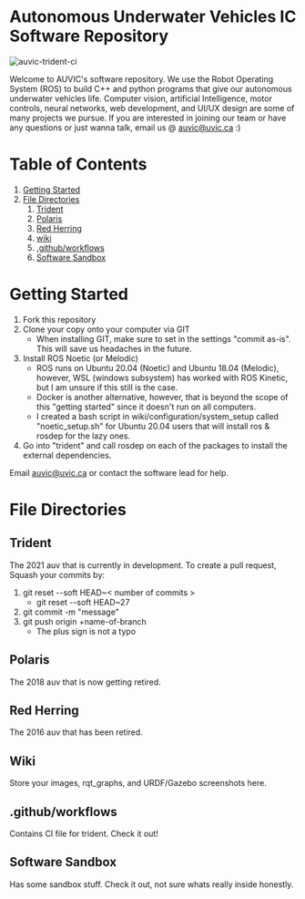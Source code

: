 # Autonomous Underwater Vehicles IC Software Repository

![auvic-trident-ci](https://github.com/uvic-auvic/software/workflows/auvic-trident-ci/badge.svg?branch=master)

Welcome to AUVIC's software repository. We use the Robot Operating System (ROS) to build C++ and python programs that give our autonomous underwater vehicles life. Computer vision, artificial Intelligence, motor controls, neural networks, web development, and UI/UX design are some of many projects we pursue. If you are interested in joining our team or have any questions or just wanna talk, email us @ auvic@uvic.ca :)

# Table of Contents

1. [Getting Started](#introduction)
2. [File Directories](#File_Directories)
    1. [Trident](#trident)
    2. [Polaris](#polaris)
    3. [Red Herring](#rh)
    4. [wiki](#wiki)
    5. [.github/workflows](#ci)
    6. [Software Sandbox](#ss)

# Getting Started

1. Fork this repository
2. Clone your copy onto your computer via GIT
    - When installing GIT, make sure to set in the settings "commit as-is". This will save us headaches in the future.
3. Install ROS Noetic (or Melodic)
    - ROS runs on Ubuntu 20.04 (Noetic) and Ubuntu 18.04 (Melodic), however, WSL (windows subsystem) has worked with ROS Kinetic, but I am unsure if this still is the case.
    - Docker is another alternative, however, that is beyond the scope of this "getting started" since it doesn't run on all computers.
    - I created a bash script in wiki/configuration/system_setup called "noetic_setup.sh" for Ubuntu 20.04 users that will install ros & rosdep for the lazy ones.
4. Go into "trident" and call rosdep on each of the packages to install the external dependencies. 

Email auvic@uvic.ca or contact the software lead for help.

# File Directories

## Trident <a name="trident"></a>

The 2021 auv that is currently in development. To create a pull request, Squash your commits by:
1. git reset --soft HEAD~< number of commits >
    - git reset --soft HEAD~27
2. git commit -m "message"
3. git push origin +name-of-branch
    - The plus sign is not a typo

## Polaris <a name="polaris"></a>

The 2018 auv that is now getting retired.

## Red Herring <a name="rh"></a>

The 2016 auv that has been retired.

## Wiki <a name="wiki"></a>

Store your images, rqt_graphs, and URDF/Gazebo screenshots here. 

## .github/workflows <a name="ci"></a>

Contains CI file for trident. Check it out!

## Software Sandbox <a name="ss"></a>

Has some sandbox stuff. Check it out, not sure whats really inside honestly.